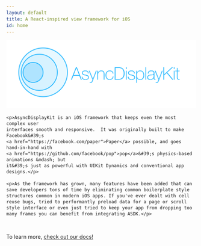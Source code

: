 ```yaml
---
layout: default
title: A React-inspired view framework for iOS 
id: home
---
```


<div class="page-content">
            <div class="wrapper">
                <div class="post">
<article class="post-content">
    <p><img src="/static/logo.png" alt="logo"></p>

    <p>AsyncDisplayKit is an iOS framework that keeps even the most complex user
    interfaces smooth and responsive.  It was originally built to make Facebook&#39;s
    <a href="https://facebook.com/paper">Paper</a> possible, and goes hand-in-hand with
    <a href="https://github.com/facebook/pop">pop</a>&#39;s physics-based animations &mdash; but
    it&#39;s just as powerful with UIKit Dynamics and conventional app designs.</p>

    <p>As the framework has grown, many features have been added that can save developers tons of time by eliminating common boilerplate style structures common in modern iOS apps. If you've ever dealt with cell reuse bugs, tried to performantly preload data for a page or scroll style interface or even just tried to keep your app from dropping too many frames you can benefit from integrating ASDK.</p>

<br/>
<p>
    To learn more, <a href = "/docs/getting-started.html">check out our docs!</a>
</p>
  </article>

</div>
